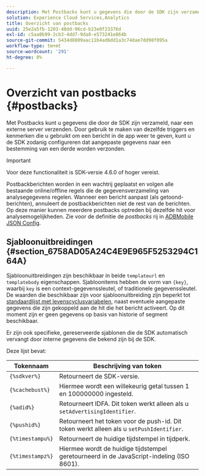 ```yaml
---
description: Met Postbacks kunt u gegevens die door de SDK zijn verzameld, naar een externe server verzenden. Door gebruik te maken van dezelfde triggers en kenmerken die u gebruikt om een bericht in de app weer te geven, kunt u de SDK zodanig configureren dat aangepaste gegevens naar een bestemming van een derde worden verzonden.
solution: Experience Cloud Services,Analytics
title: Overzicht van postbacks
uuid: 25e2a5fb-1203-40dd-96cd-b23e0f23376d
exl-id: c5aa0b99-2cb3-4dd7-9da8-e573241e864b
source-git-commit: 5434d8809aac11b4ad6dd1a3c74dae7dd98f095a
workflow-type: tm+mt
source-wordcount: '291'
ht-degree: 0%

---
```


# Overzicht van postbacks {#postbacks}

Met Postbacks kunt u gegevens die door de SDK zijn verzameld, naar een externe server verzenden. Door gebruik te maken van dezelfde triggers en kenmerken die u gebruikt om een bericht in de app weer te geven, kunt u de SDK zodanig configureren dat aangepaste gegevens naar een bestemming van een derde worden verzonden.

>[!IMPORTANT]
>
>Voor deze functionaliteit is SDK-versie 4.6.0 of hoger vereist.

Postbackberichten worden in een wachtrij geplaatst en volgen alle bestaande online/offline regels die de gegevensverzameling van analysegegevens regelen. Wanneer een bericht aanpast (als getoond-berichten), annuleert de postbackberichten niet de rest van de berichten. Op deze manier kunnen meerdere postbacks optreden bij dezelfde hit voor analysemogelijkheden. Zie voor de definitie de *postbacks* rij in [ADBMobile JSON Config](/help/ios/configuration/json-config/json-config.md).

## Sjabloonuitbreidingen {#section_6758AD05A24C4E9E965F5253294C164A}

Sjabloonuitbreidingen zijn beschikbaar in beide `templateurl` en `templatebody` eigenschappen. Sjabloonitems hebben de vorm van `{key}`, waarbij `key` is een context-gegevenssleutel, of traditionele gegevenssleutel. De waarden die beschikbaar zijn voor sjabloonuitbreiding zijn beperkt tot [standaardlijst met levenscyclusvariabelen](/help/ios/metrics.md), naast eventuele aangepaste gegevens die zijn gekoppeld aan de hit die het bericht activeert. Op dit moment zijn er geen gegevens op basis van historie of segment beschikbaar.

Er zijn ook specifieke, gereserveerde sjablonen die de SDK automatisch vervangt door interne gegevens die bekend zijn bij de SDK.

Deze lijst bevat:

| Tokennaam | Beschrijving van token |
|--- |--- |
| `{%sdkver%}` | Retourneert de SDK-versie. |
| `{%cachebust%}` | Hiermee wordt een willekeurig getal tussen 1 en 100000000 ingesteld. |
| `{%adid%}` | Retourneert IDFA. Dit token werkt alleen als u  `setAdvertisingIdentifier`. |
| `{%pushid%}` | Retourneert het token voor de push-id. Dit token werkt alleen als u `setPushIdentifier`. |
| `{%timestampu%}` | Retourneert de huidige tijdstempel in tijdperk. |
| `{%timestampz%}` | Hiermee wordt de huidige tijdstempel geretourneerd in de JavaScript-indeling (ISO 8601). |
